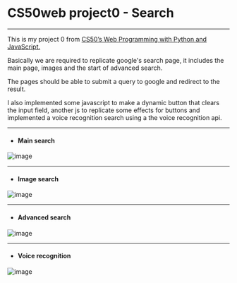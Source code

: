 # CS50web project0 - Search

* * *

This is my project 0 from [CS50’s Web Programming with Python and JavaScript.](https://cs50.harvard.edu/web/2020/)

Basically we are required to replicate google's search page, it includes the main page, images and the start of advanced search.

The pages should be able to submit a query to google and redirect to the result.

I also implemented some javascript to make a dynamic button that clears the input field, 
another js to replicate some effects for buttons and implemented a voice recognition search
using a the voice recognition api.

* * *

* #### Main search
![image](https://user-images.githubusercontent.com/62313672/116489009-37bc0200-a86a-11eb-8a01-99dcd8b484b3.png)

***

* #### Image search
![image](https://user-images.githubusercontent.com/62313672/116490310-6a1b2e80-a86d-11eb-986b-6e13468efaad.png)

*****

* #### Advanced search
![image](https://user-images.githubusercontent.com/62313672/116490357-8cad4780-a86d-11eb-8430-9c7a51aadd88.png)

- - -

* #### Voice recognition
![image](https://user-images.githubusercontent.com/62313672/116490428-bebea980-a86d-11eb-9894-fdc159c82fe2.png)
